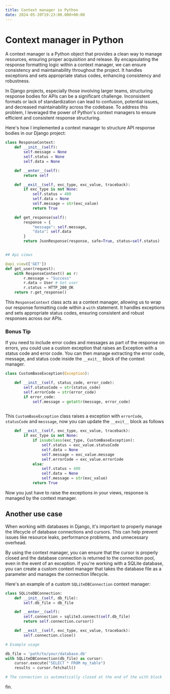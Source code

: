 ```yaml
---
title: Context manager in Python
date: 2024-05-20T19:23:00.000+00:00
---
```


# Context manager in Python

A context manager is a Python object that provides a clean way to manage resources, ensuring proper acquisition and release. By encapsulating the response formatting logic within a context manager, we can ensure consistency and maintainability throughout the project. It handles exceptions and sets appropriate status codes, enhancing consistency and robustness.

In Django projects, especially those involving larger teams, structuring response bodies for APIs can be a significant challenge. Inconsistent formats or lack of standardization can lead to confusion, potential issues, and decreased maintainability across the codebase. To address this problem, I leveraged the power of Python's context managers to ensure efficient and consistent response structuring.

Here's how I implemented a context manager to structure API response bodies in our Django project:


```python
class ResponseContext:
    def __init__(self):
        self.message = None
        self.status = None
        self.data = None

    def __enter__(self):
        return self

    def __exit__(self, exc_type, exc_value, traceback):
        if exc_type is not None:
            self.status = 400
            self.data = None
            self.message = str(exc_value)
            return True

    def get_response(self):
        response = {
            "message": self.message,
            "data": self.data
        }
        return JsonResponse(response, safe=True, status=self.status)


## Api views

@api_view(['GET'])
def get_user(request):
    with ResponseContext() as r: 
        r.message = "Success"
        r.data = User # Get user
        r.status = HTTP_200_OK 
    return r.get_response()
```

This `ResponseContext` class acts as a context manager, allowing us to wrap our response formatting code within a `with` statement. It handles exceptions and sets appropriate status codes, ensuring consistent and robust responses across our APIs.

### Bonus Tip

If you need to include error codes and messages as part of the response on errors, you could use a custom exception that raises an Exception with a status code and error code. You can then manage extracting the error code, message, and status code inside the `__exit__` block of the context manager.

```python
class CustomBaseException(Exception):

    def __init__(self, status_code, error_code):
        self.statusCode = str(status_code)
        self.errorCode = str(error_code)
        if error_code:
            self.message = getattr(message, error_code)
            
```

This `CustomBaseException` class raises a exception with `errorCode`, `statusCode` and `messsage`, now you can update the `__exit__` block as follows

```python
    def __exit__(self, exc_type, exc_value, traceback):
        if exc_type is not None:
            if issubclass(exc_type, CustomBaseException):
                self.status = exc_value.statusCode
                self.data = None
                self.message = exc_value.message
                self.errorCode = exc_value.errorCode
            else:   
                self.status = 400
                self.data = None
                self.message = str(exc_value)
            return True
```

Now you just have to raise the exceptions in your views, response is managed by the context manager.

## Another use case

When working with databases in Django, it's important to properly manage the lifecycle of database connections and cursors. This can help prevent issues like resource leaks, performance problems, and unnecessary overhead.

By using the context manager, you can ensure that the cursor is properly closed and the database 
connection is returned to the connection pool, even in the event of an exception.
If you're working with a SQLite database, you can create a custom context manager that takes 
the database file as a parameter and manages the connection lifecycle.

Here's an example of a custom `SQLiteDBConnection` context manager:

```python
class SQLiteDBConnection:
    def __init__(self, db_file):
        self.db_file = db_file

    def __enter__(self):
        self.connection = sqlite3.connect(self.db_file)
        return self.connection.cursor()

    def __exit__(self, exc_type, exc_value, traceback):
        self.connection.close()

# Example usage

db_file = 'path/to/your/database.db'
with SQLiteDBConnection(db_file) as cursor:
    cursor.execute("SELECT * FROM my_table")
    results = cursor.fetchall()

# The connection is automatically closed at the end of the with block
```


fin.

